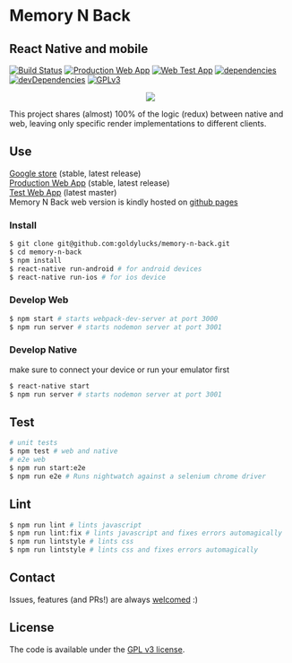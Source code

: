 # Memory N Back
## React Native and mobile

[![Build Status][travis-image]][travis-url] [![Production Web App][web-app-image]][web-app-url] [![Web Test App][web-test-app-image]][web-test-app-url] [![dependencies][dependencies-image]][dependencies-url] [![devDependencies][dev-dependencies-image]][dev-dependencies-url] [![GPLv3][license-image]][license-url]

<p align='center'>
  <a href='https://play.google.com/store/apps/details?id=com.memoryNback'>
    <img src='http://res.cloudinary.com/goldylucks/image/upload/v1483476725/google_play_dd9daq.png'>
  </a>
</p>

This project shares (almost) 100% of the logic (redux) between native and web, leaving only specific render implementations to different clients.

## Use
[Google store][google-store-url] (stable, latest release)  
[Production Web App][web-app-url] (stable, latest release)  
[Test Web App][web-test-app-url] (latest master)  
Memory N Back web version is kindly hosted on [github pages](https://pages.github.com/)

### Install
```bash
$ git clone git@github.com:goldylucks/memory-n-back.git
$ cd memory-n-back
$ npm install
$ react-native run-android # for android devices
$ react-native run-ios # for ios device
```

### Develop Web
```bash
$ npm start # starts webpack-dev-server at port 3000
$ npm run server # starts nodemon server at port 3001
```

### Develop Native
make sure to connect your device or run your emulator first
```bash
$ react-native start
$ npm run server # starts nodemon server at port 3001
```

## Test
```bash
# unit tests
$ npm test # web and native
# e2e web
$ npm run start:e2e
$ npm run e2e # Runs nightwatch against a selenium chrome driver
```

## Lint
```bash
$ npm run lint # lints javascript
$ npm run lint:fix # lints javascript and fixes errors automagically
$ npm run lintstyle # lints css
$ npm run lintstyle # lints css and fixes errors automagically
```

## Contact
Issues, features (and PRs!) are always [welcomed][issues-url] :)  

## License
The code is available under the [GPL v3 license][license-url].

[travis-image]: https://travis-ci.org/goldylucks/memory-n-back.svg?branch=master
[travis-url]: https://travis-ci.org/goldylucks/memory-n-back
[google-store-url]: https://play.google.com/store/apps/details?id=com.memoryNback
[google-store-image]: ./android/app/src/main/res/mipmap-hdpi/icon.png
[web-app-url]: https://goldylucks.github.io/memory-n-back/
[web-app-image]: https://img.shields.io/website-up-down-green-red/https://goldylucks.github.io/memory-n-back/.svg?label=web%20app
[web-test-app-url]: https://goldylucks.github.io/memory-n-back-staging
[web-test-app-image]: https://img.shields.io/website-up-down-green-red/https://goldylucks.github.io/memory-n-back-staging.svg?label=web%20staging%20app
[dependencies-image]: https://img.shields.io/david/goldylucks/memory-n-back.svg
[dependencies-url]: https://david-dm.org/goldylucks/memory-n-back
[dev-dependencies-image]: https://img.shields.io/david/dev/goldylucks/memory-n-back.svg
[dev-dependencies-url]: https://david-dm.org/goldylucks/memory-n-back?type=dev
[issues-url]: https://github.com/goldylucks/memory-n-back/issues
[license-image]: https://img.shields.io/badge/license-GPL%20v3-brightgreen.svg
[license-url]: http://www.gnu.org/licenses/gpl-3.0.en.html

